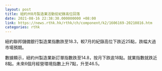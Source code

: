 ```yaml
---
layout: post
title: 紐約州8月製造業活動從紀錄高位回落
date: 2021-08-16 22:38:30.000000000 +08:00
link: https://news.rthk.hk/rthk/ch/component/k2/1606169-20210816.htm
categories: rthk
---
```


紐約聯邦儲備銀行製造業指數跌至18.3，較7月的紀錄高位下跌近25點，跌幅大過市場預期。

數據顯示，紐約州製造業新訂單指數跌至14.8，按月下跌逾18點。就業指數就跌近8點。未來6個月經營環境指數上升7點，升至46.5。
